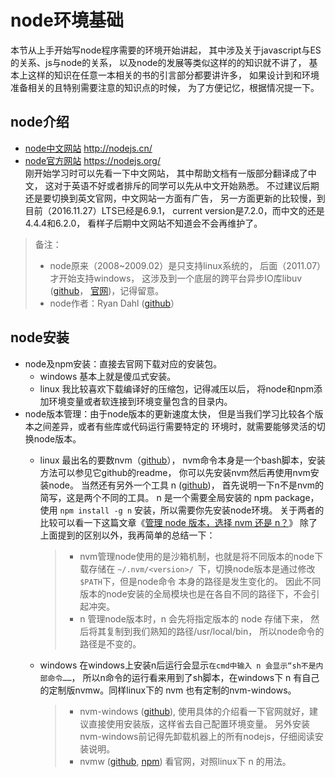 node环境基础
===
本节从上手开始写node程序需要的环境开始讲起，
其中涉及关于javascript与ES的关系、js与node的关系，
以及node的发展等类似这样的的知识就不讲了，
基本上这样的知识在任意一本相关的书的引言部分都要讲许多，
如果设计到和环境准备相关的且特别需要注意的知识点的时候，
为了方便记忆，根据情况提一下。

## node介绍
- [node中文网站](http://nodejs.cn/) <http://nodejs.cn/>
- [node官方网站](https://nodejs.org/) <https://nodejs.org/>  
刚开始学习时可以先看一下中文网站，
其中帮助文档有一版部分翻译成了中文，
这对于英语不好或者排斥的同学可以先从中文开始熟悉。
不过建议后期还是要切换到英文官网，中文网站一方面有广告，
另一方面更新的比较慢，到目前（2016.11.27）LTS已经是6.9.1，
current version是7.2.0，而中文的还是4.4.4和6.2.0，
看样子后期中文网站不知道会不会再维护了。

> 备注：
  >- node原来（2008~2009.02）是只支持linux系统的，
后面（2011.07）才开始支持windows，
这涉及到一个底层的跨平台异步IO库libuv
 ([github](https://github.com/libuv/libuv)，
 [官网](http://libuv.org/))，记得留意。
  >- node作者：Ryan Dahl ([github](https://github.com/ry)）

## node安装
- node及npm安装：直接去官网下载对应的安装包。
  - windows 基本上就是傻瓜式安装。
  - linux 我比较喜欢下载编译好的压缩包，记得减压以后，
将node和npm添加环境变量或者软连接到环境变量包含的目录内。
- node版本管理：由于node版本的更新速度太快，
但是当我们学习比较各个版本之间差异，或者有些库或代码运行需要特定的
环境时，就需要能够灵活的切换node版本。
  - linux 最出名的要数nvm（[github](https://github.com/creationix/nvm)），
  nvm命令本身是一个bash脚本，安装方法可以参见它github的readme，
  你可以先安装nvm然后再使用nvm安装node。
  当然还有另外一个工具 n ([github](https://github.com/tj/n))，
  首先说明一下n不是nvm的简写，这是两个不同的工具。
  n 是一个需要全局安装的 npm package，使用
  `npm install -g n` 安装，所以需要你先安装node环境。
  关于两者的比较可以看一下这篇文章《[管理 node 版本，选择 nvm 还是 n？](http://web.jobbole.com/84249/)》
  除了上面提到的区别以外，我再简单的总结一下：
    >- nvm管理node使用的是沙箱机制，也就是将不同版本的node下载存储在
    `~/.nvm/<version>/ `下，切换node版本是通过修改 `$PATH`下，但是node命令
    本身的路径是发生变化的。
    因此不同版本的node安装的全局模块也是在各自不同的路径下，不会引起冲突。
    >- n 管理node版本时，n 会先将指定版本的 node 存储下来，
    然后将其复制到我们熟知的路径/usr/local/bin，
    所以node命令的路径是不变的。
        
  - windows 在windows上安装n后运行会显示`在cmd中输入 n 会显示“sh不是内部命令……`，
  所以n命令的运行看来用到了sh脚本，在windows下 n 有自己的定制版nvmw。同样linux下的
   nvm 也有定制的nvm-windows。
    >- nvm-windows ([github](https://github.com/coreybutler/nvm-windows/)),
  使用具体的介绍看一下官网就好，建议直接使用安装版，这样省去自己配置环境变量。
  另外安装nvm-windows前记得先卸载机器上的所有nodejs，仔细阅读安装说明。
    >- nvmw ([github](https://github.com/hakobera/nvmw),
    [npm](https://www.npmjs.com/package/nvmw)) 看官网，对照linux下 n 的用法。


